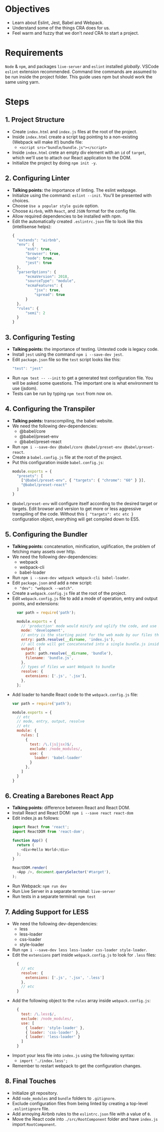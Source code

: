 # Objectives
  * Learn about Eslint, Jest, Babel and Webpack.
  * Understand some of the things CRA does for us.
  * Feel warm and fuzzy that we don't _need_ CRA to start a project.

# Requirements
`Node` & `npm`, and packages `live-server` and `eslint` installed _globally_. VSCode `eslint` extension recommended. Command line commands are assumed to be run inside the project folder. This guide uses npm but should work the same using yarn.

# Steps
## 1. Project Structure
  * Create `index.html` and `index.js` files at the root of the project.
  * Inside `index.html` create a script tag pointing to a non-existing (Webpack will make it!) bundle file:
    * ```<script src="bundle/bundle.js"></script>```
  * Inside `index.html` crete an empty div element with an `id` of `target`, which we'll use to attach our React application to the DOM.
  * Initialize the project by doing `npm init -y`.

## 2. Configuring Linter
  * **Talking points:** the importance of linting. The eslint webpage.
  * Initialize using the command: `eslint --init`. You'll be presented with choices.
  * Choose `Use a popular style guide` option.
  * Choose `Airbnb`, with `React`, and `JSON` format for the config file.
  * Allow required dependencies to be installed with npm.
  * Edit the automatically created `.eslintrc.json` file to look like this (intellisense helps):
    ```javascript
    {
      "extends": "airbnb",
      "env": {
          "es6": true,
          "browser": true,
          "node": true,
          "jest": true
      },
      "parserOptions": {
          "ecmaVersion": 2018,
          "sourceType": "module",
          "ecmaFeatures": {
              "jsx": true,
              "spread": true
          }
      },
      "rules": {
          "semi": 2
      }
    }
    ```

## 3. Configuring Testing
  * **Talking points:** the importance of testing. Untested code is legacy code.
  * Install `jest` using the command `npm i --save-dev jest`.
  * Edit `package.json` file so the `test` script looks like this:
    ```javascript
    "test": "jest"
    ```
  * Run `npm test -- --init` to get a generated test configuration file. You will be asked some questions. The important one is what environment to use (jsdom).
  * Tests can be run by typing `npm test` from now on.

## 4. Configuring the Transpiler
  * **Talking points:** transcompiling, the babel website.
  * We need the following dev-dependencies:
    * @babel/core
    * @babel/preset-env
    * @babel/preset-react
  * Run `npm i --save-dev @babel/core @babel/preset-env @babel/preset-react`.
  * Create a `babel.config.js` file at the root of the project.
  * Put this configuration inside `babel.config.js`:
    ```javascript
    module.exports = {
      "presets": [
        ["@babel/preset-env", { "targets": { "chrome": "60" } }],
        "@babel/preset-react"
      ]
    }
    ```
  * `@babel/preset-env` will configure itself according to the desired target or targets. Edit browser and version to get more or less aggressive transpiling of the code. Without this `{ "targets": etc etc } ` configuration object, everything will get compiled down to ES5.

## 5. Configuring the Bundler
  * **Talking points:** concatenation, minification, uglification, the problem of fetching many assets over http.
  * We need the following dev-dependencies:
    * webpack
    * webpack-cli
    * babel-loader
  * Run `npm i --save-dev webpack webpack-cli babel-loader`.
  * Edit `package.json` and add a new script:
    * `"dev": "webpack --watch"`.
  * Create a `webpack.config.js` file at the root of the project.
  * Edit `webpack.config.js` file to add a mode of operation, entry and output points, and extensions:
    ```javascript
      var path = require('path');

      module.exports = {
        // 'production' mode would minify and uglify the code, and use React's production code
        mode: 'development',
        // entry is the starting point for the web made by our files through imports and exports
        entry: path.resolve(__dirname, 'index.js'),
        // all code will get concatenated into a single bundle.js inside a bundle folder
        output: {
          path: path.resolve(__dirname, 'bundle'),
          filename: 'bundle.js',
        },
        // types of files we want Webpack to bundle
        resolve: {
          extensions: ['.js', '.jsx'],
        },
      };
      ```
  * Add loader to handle React code to the `webpack.config.js` file:
      ```javascript
      var path = require('path');

      module.exports = {
        // etc
        // mode, entry, output, resolve
        // etc
        module: {
          rules: [
            {
              test: /\.(js|jsx)$/,
              exclude: /node_modules/,
              use: {
                loader: 'babel-loader'
              }
            },
          ]
        }
      }
    ```

## 6. Creating a Barebones React App
  * **Talking points:** difference between React and React DOM.
  * Install React and React DOM: `npm i --save react react-dom`
  * Edit index.js as follows:
    ```javascript
    import React from 'react';
    import ReactDOM from 'react-dom';

    function App() {
      return (
        <div>Hello World</div>
      );
    }

    ReactDOM.render(
      <App />, document.querySelector('#target'),
    );
      ```
  * Run Webpack: `npm run dev`
  * Run Live Server in a separate terminal: `live-server`
  * Run tests in a separate terminal: `npm test`

## 7. Adding Support for LESS
  * We need the following dev-dependencies:
    * less
    * less-loader
    * css-loader
    * style-loader
  * Run `npm i --save-dev less less-loader css-loader style-loader`.
  * Edit the `extensions` part inside `webpack.config.js` to look for `.less` files:
    ```javascript
      {
        // etc
        resolve: {
          extensions: ['.js', '.jsx', '.less']
        },
        // etc
      }
    ```
  * Add the following object to the `rules` array inside `webpack.config.js`:
    ```javascript
      {
        test: /\.less$/,
        exclude: /node_modules/,
        use: [
          { loader: 'style-loader' },
          { loader: 'css-loader' },
          { loader: 'less-loader' }
        ]
      }
    ```
  * Import your less file into `index.js` using the following syntax:
    * `import './index.less';`
  * Remember to restart webpack to get the configuration changes.

## 8. Final Touches
  * Initialize git repository.
  * Add `node_modules` and `bundle` folders to `.gitignore`.
  * Exclude configuration files from being linted by creating a top-level `.eslintignore` file.
  * Add annoying Airbnb rules to the `eslintrc.json` file with a value of `0`.
  * Move the React code into `./src/RootComponent` folder and have `index.js` import `RootComponent`.